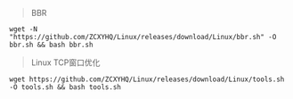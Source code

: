 > BBR

```
wget -N "https://github.com/ZCXYHQ/Linux/releases/download/Linux/bbr.sh" -O bbr.sh && bash bbr.sh
```

> Linux TCP窗口优化

```
wget https://github.com/ZCXYHQ/Linux/releases/download/Linux/tools.sh -O tools.sh && bash tools.sh
```

